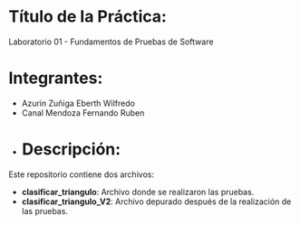 # Título de la Práctica:
Laboratorio 01 - Fundamentos de Pruebas de Software
# Integrantes:
- Azurin Zuñiga Eberth Wilfredo
- Canal Mendoza Fernando Ruben
- # Descripción:
Este repositorio contiene dos archivos:
- **clasificar_triangulo**: Archivo donde se realizaron las pruebas.
- **clasificar_triangulo_V2**: Archivo depurado después de la realización de las pruebas.
